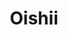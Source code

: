 ---
layout: place
title: "Oishii"
permalink: /texas/houston/oishii.html
stateAbbr: TX
stateName: Texas
cityName: Houston
seo:
  name: "Oishii"
  type: Restaurant
  links: https://order.mealkeyway.com/customer/release/index?mid=5565326d346a364a46414451364158755769334a4e413d3d
description: "Oishii serves delicious sushi in Houston, Texas. Try fresh Japanese dishes for a great dining experience. "
place_id: ChIJN2_piwLBQIYR2r11O3MY79Q
photos:
  - name: >-
      places/ChIJN2_piwLBQIYR2r11O3MY79Q/photos/AeeoHcKaRkePYlgi7TjXOPCki4kivh3jMqnYN0qMy8ACtJK3c53wWWBS4_0k4S4RiNEhjabEz3GsGHAQ17R9IwYRNKW0n2vRhWvBMOj0M9KFKwDC_Ziv5MiYRkQqFiBnrfyDILm0jNSd9LuRXhsyDAu4oJ3GKKiz1gNsGtLl3X7DpSphW0JRDy389q56GsxLXtC-cmjyOMaFbgt8Ww7YXfumm0eYTx5vlweQzALJNGbV2Ghzt3guqGgvXUNTkQIx9lWKYXXIWqlGmzNxIwr8xhw1jzdg5GXhP0BwfdhS6GUQ_ewk-g
    widthPx: 1279
    heightPx: 1504
    authorAttributions:
      - displayName: Oishii
        uri: https://maps.google.com/maps/contrib/104654271436036089698
        photoUri: >-
          https://lh3.googleusercontent.com/a/ACg8ocI0SoBKrXa3Tj0o94vUtt_UuuvFwnulS4tzOlnii14iTHvJkA=s100-p-k-no-mo
    flagContentUri: >-
      https://www.google.com/local/imagery/report/?cb_client=maps_api_places.places_api&image_key=!1e10!2sAF1QipMyqe6oFhT3aprWdXrUl9-4oNSF3aW8SP8jzVaH&hl=en-US
    googleMapsUri: >-
      https://www.google.com/maps/place//data=!3m4!1e2!3m2!1sAF1QipMyqe6oFhT3aprWdXrUl9-4oNSF3aW8SP8jzVaH!2e10!4m2!3m1!1s0x8640c1028be96f37:0xd4ef18733b75bdda
  - name: >-
      places/ChIJN2_piwLBQIYR2r11O3MY79Q/photos/AeeoHcJTso5KjXsRWUcDLZJSf-Brgm3zghp4tPLi33Om42q30C9jgXea3mrGH8mLm47Z2jZ4oJsfsVDTAZ2w0USBvdFNxVaKRRTIpwbW5KWu9kmJADvKu_x4xFM-c0ZjUwOr2SrxAadf1tuOteIwsh9Q9gFVpw9Gm_xo57Gt07WOksfiFl2KiI3c0ol8yIafQ8vQcOtJxrPLmVIrSOoEUhY5r0t40FlQcm_UgqbT9b4EmmaG-466YrmkM1UOf1mqqBQs9rAJu1-f2LKw-16iQrYyFAcqFCK3BYAhmtDEwOWKFfkB5w
    widthPx: 1284
    heightPx: 963
    authorAttributions:
      - displayName: Oishii
        uri: https://maps.google.com/maps/contrib/104654271436036089698
        photoUri: >-
          https://lh3.googleusercontent.com/a/ACg8ocI0SoBKrXa3Tj0o94vUtt_UuuvFwnulS4tzOlnii14iTHvJkA=s100-p-k-no-mo
    flagContentUri: >-
      https://www.google.com/local/imagery/report/?cb_client=maps_api_places.places_api&image_key=!1e10!2sAF1QipP0daraUYto3jiB8Bhytx0UIsKiRt-gAOWYs2_b&hl=en-US
    googleMapsUri: >-
      https://www.google.com/maps/place//data=!3m4!1e2!3m2!1sAF1QipP0daraUYto3jiB8Bhytx0UIsKiRt-gAOWYs2_b!2e10!4m2!3m1!1s0x8640c1028be96f37:0xd4ef18733b75bdda
  - name: >-
      places/ChIJN2_piwLBQIYR2r11O3MY79Q/photos/AeeoHcI9l1UtQWu-I6Nnx6uAlq3bPpKnTS6c6myBR0HmJ-IICKr7vDXdCnpPrU0D_THbr6gQ0-ZVdm-rWNshbwP0wWtRaKyLX-KkMrMWpktTXv4SgxaLzanY7mCJEZoimZHQH6IOzHTJb5NwMT1gWgKY89iydXa4THGIG7mQ68ZCOiNzoVY0qHl_rkPYyEtPGzXqF80n2Q-rd5nR2jYOIX1iZLIT4M2f-nIbMcMw5fI3P-OnKtw3o9ngXIv_YNK7EhdgG6TdNodaHuSAdZvxHU6HTKE8Di44hrwqwojziMcj7ad_H3RWAe3ehcEVGoRvfvG_C2TgVbCKaaIz0kS6zE8JkDX-GnvTG37q3n58rmf1AO6YgjNF02IndeeFrEIgbljaM0e5JxtkSsZrH54IuDWSA7Ez8eWvMlYJYs8_2iqpG6uIKg
    widthPx: 4800
    heightPx: 3600
    authorAttributions:
      - displayName: James Teng
        uri: https://maps.google.com/maps/contrib/114827887723612185080
        photoUri: >-
          https://lh3.googleusercontent.com/a-/ALV-UjUkdeEYQMeY-9_3tTbagjnswNhhE5JmEQG0FRTSndx5M2iU80LU=s100-p-k-no-mo
    flagContentUri: >-
      https://www.google.com/local/imagery/report/?cb_client=maps_api_places.places_api&image_key=!1e10!2sCIHM0ogKEICAgMCwhYfMXQ&hl=en-US
    googleMapsUri: >-
      https://www.google.com/maps/place//data=!3m4!1e2!3m2!1sCIHM0ogKEICAgMCwhYfMXQ!2e10!4m2!3m1!1s0x8640c1028be96f37:0xd4ef18733b75bdda
  - name: >-
      places/ChIJN2_piwLBQIYR2r11O3MY79Q/photos/AeeoHcJ--luu3CWObgsNZVnOL39wF4Pbs4DZ44FIzy0bvtOhdLnrTbnKr2jl6rRTbLfURVLZSwfmS_4FeRCtxyaxEVEwZk6vnFdMw8JTzLffQC1suoEn6BKquAlIvCHtHF8bz-w69nNEPVN2QIdi-6iDjZpc2_yUlCg94HDmscbBy98TtTp8nMMaWJCjmuXBlReDEAUaqSra1XBm3jf81TCJye4m7LoDuL5FnhbkksZOtZ8ursS5ItT3-TuRRES042l9ToRIOlE9V6C26GRhLrcelAZZD38KLOhhrt3ZsPqxgNdRgpd40I27uZn8TZmsDOr9x5vmDZO21RfwRQv7RgayHRHxKWB19Ikut6VNOEzeMaQaq26MtO9dthK3vxdFR6A9fXm6HlQE6JgzfyV72_Gxv7ESdJr2LvS5qZmMov3U8BCcPg
    widthPx: 4032
    heightPx: 3024
    authorAttributions:
      - displayName: Nancy Tran
        uri: https://maps.google.com/maps/contrib/118317916830280237008
        photoUri: >-
          https://lh3.googleusercontent.com/a-/ALV-UjXxW1h8cRsl_5i2in4hJ_-U4tVVNObBXZdzPvA0leLniRGFa5IT=s100-p-k-no-mo
    flagContentUri: >-
      https://www.google.com/local/imagery/report/?cb_client=maps_api_places.places_api&image_key=!1e10!2sCIHM0ogKEICAgICjw86pZg&hl=en-US
    googleMapsUri: >-
      https://www.google.com/maps/place//data=!3m4!1e2!3m2!1sCIHM0ogKEICAgICjw86pZg!2e10!4m2!3m1!1s0x8640c1028be96f37:0xd4ef18733b75bdda
  - name: >-
      places/ChIJN2_piwLBQIYR2r11O3MY79Q/photos/AeeoHcJs3U58s5qQgXh5PEOCCsgDkPQSfaGCGjolEyYBNVwuJvqUJrMMF8gGzibJXysuQSx9vYi6gCqI-O8rTJvMazYamMbzpCVrtQfjS_icxehFpmnNyperdMm3kZi-ryWtZM0eVkzvb4iUac4C0FF73sNxqgIIlntYbE0a_RLluyvgkg6-BPNd73GQSs3UwQb5xbp3WeXoM1AjJEylMTc96CaXF3gbtxueLi_yeJb0RqGc3qQTZMX4VqFE9faeBpjxDjrcHPfe3Jc_PidjmVJcxsgHMXcMxIcjCDB7L1Cckfr_E6wkeOUJd75Ztdrb0E0Dar2pcjtZVRHI7R7fgcYo-dXxDEdsYddIUTBPqNmVgZzyYz1u1CErj-4gbVwk7U4EtlydgJCSANORIillt14zVvqRj3qVbiZv4Ha93rEBKXh2eCDX
    widthPx: 4032
    heightPx: 3024
    authorAttributions:
      - displayName: Annette Goh
        uri: https://maps.google.com/maps/contrib/114506275307748985421
        photoUri: >-
          https://lh3.googleusercontent.com/a/ACg8ocIYSszsC-PS-7GrfmjbV2pJwEdoWtbCQJH0Q3Rg24Vvo4MKRY7Y=s100-p-k-no-mo
    flagContentUri: >-
      https://www.google.com/local/imagery/report/?cb_client=maps_api_places.places_api&image_key=!1e10!2sCIHM0ogKEICAgIDj2LD2uQE&hl=en-US
    googleMapsUri: >-
      https://www.google.com/maps/place//data=!3m4!1e2!3m2!1sCIHM0ogKEICAgIDj2LD2uQE!2e10!4m2!3m1!1s0x8640c1028be96f37:0xd4ef18733b75bdda
  - name: >-
      places/ChIJN2_piwLBQIYR2r11O3MY79Q/photos/AeeoHcITtYFrLmhJTlhyrLHr2zzqi5oBF6KcHysY8IjNDeKPgrdwGLAy_-zcUWNvYEgFHK3gbJ-coYOsEJt_NLT8wE3SAx2E3RodYQS_6hFBla_toQcuiljo63EmQn5IN-CVjsbPcV1TuBCp5hUijR7xmT5AaO4hLW-y4mvhsf7EQZwqPZjws3ZMezXX3mjvhkxLHyAK2yQObF9knX8R9rD7qkJF-hTEM6OPP5FjbcCiNAUr0n5cJ3pyUxFeYZY_0ER0OF1XVsXu5SK9FSqaimfCVOJyfomhIdSfKmAZP1gOV-snSo0GKFxGYIA3NPLUh6VLFiQBRYgZf0rIwVCo1HqsmsoQTkvWoGcGQb_3yiILuKm-jZnbA9wly7ejCzDcPlq1CaeL32ujudFfZgEZYx1a6Ot6bj2E4Dx6qmcGZg7UnmW95869
    widthPx: 4032
    heightPx: 3024
    authorAttributions:
      - displayName: Shyam Prabhu
        uri: https://maps.google.com/maps/contrib/116901132585524400969
        photoUri: >-
          https://lh3.googleusercontent.com/a-/ALV-UjWBo5Fd0DAZlzPfTHUFHjzdC9inrgHLSNeS_lYcJbV8IIt6NN-m=s100-p-k-no-mo
    flagContentUri: >-
      https://www.google.com/local/imagery/report/?cb_client=maps_api_places.places_api&image_key=!1e10!2sCIHM0ogKEICAgIDXieXtwwE&hl=en-US
    googleMapsUri: >-
      https://www.google.com/maps/place//data=!3m4!1e2!3m2!1sCIHM0ogKEICAgIDXieXtwwE!2e10!4m2!3m1!1s0x8640c1028be96f37:0xd4ef18733b75bdda
  - name: >-
      places/ChIJN2_piwLBQIYR2r11O3MY79Q/photos/AeeoHcKdsu1Ft12qu5J3en41MjAfyeI_ECZLMe57NyOyJlzfB3O2nxy1zWRIBHJpZbc3eZV88DDXXNnPubg16hZX3rjLCqN_qMExFTACq_jLzcA4x1jzPVtS_P3iQxf81nOKwKKE4DobkmOfHPqHeGuO8vamY5SXlv3X6bCEzUDlTjg896aXfVxK_MgnPspr07Os4kb7ANu88ir7PfFHrTRSyYSkzN5EJ64FQjFuEeUbUYyn9udEb6m13Q_bGi5kVXa3QhGRkXR6NDlM1hblrWBhCuUxb5G84V37fsKhU-QhIoGqNSwyXk5c-WxfC2EzjmzDgoamXFsvA36NKjDGnA5BGAr-nqS98XcnWfKH-Rhh7vTv7A03c13dQDytADbLE6FMw8EJ-bOPRHt0xS8tiPEONHNFjITslRNinj0HCr64SiwkReRE
    widthPx: 4032
    heightPx: 3024
    authorAttributions:
      - displayName: Nancy Tran
        uri: https://maps.google.com/maps/contrib/118317916830280237008
        photoUri: >-
          https://lh3.googleusercontent.com/a-/ALV-UjXxW1h8cRsl_5i2in4hJ_-U4tVVNObBXZdzPvA0leLniRGFa5IT=s100-p-k-no-mo
    flagContentUri: >-
      https://www.google.com/local/imagery/report/?cb_client=maps_api_places.places_api&image_key=!1e10!2sCIHM0ogKEICAgICjw5yP7wE&hl=en-US
    googleMapsUri: >-
      https://www.google.com/maps/place//data=!3m4!1e2!3m2!1sCIHM0ogKEICAgICjw5yP7wE!2e10!4m2!3m1!1s0x8640c1028be96f37:0xd4ef18733b75bdda
  - name: >-
      places/ChIJN2_piwLBQIYR2r11O3MY79Q/photos/AeeoHcJO1AyS_7Zt6jnygF98CJ6CBdPCSaqJvAR_X7gC4QTzA5_i-gKC9ARzx9J7X9KzXL8fSGrATpLCwXcaMNHrFOS-9T6iO1g31llmtGq1-Y28sFMPheSxH_JY87BmHyTlScgSFcvwAzXBGrm1xfDFTdRj-1axNxktrHXomEIV_ZxmvoE1_8O9rG4gJVUnHDg3w6Nc-WNyJtGf6T5DCDi4fcMKE8bsto6zkTG6AB4efqUN0URXM2_P_dO_YVL_fpB0SQyjC9QkuWDf2zWoQ_vUUyCi10PXQddXmEXkDNmmPZUSmhEiOmLm_iYEdAGyiV15qEgZfzz1fXaVQgSA9QHnOQfBD5dGu2ykBgEr1TzxN2UkS-WPOu-MYTnf_2pyVmlB7O6GeXhvui1b3ZYXIHC7jUwZUql5raQVhF8OpmySnFM
    widthPx: 4032
    heightPx: 3024
    authorAttributions:
      - displayName: Annette Goh
        uri: https://maps.google.com/maps/contrib/114506275307748985421
        photoUri: >-
          https://lh3.googleusercontent.com/a/ACg8ocIYSszsC-PS-7GrfmjbV2pJwEdoWtbCQJH0Q3Rg24Vvo4MKRY7Y=s100-p-k-no-mo
    flagContentUri: >-
      https://www.google.com/local/imagery/report/?cb_client=maps_api_places.places_api&image_key=!1e10!2sCIHM0ogKEICAgMCQzdrLPw&hl=en-US
    googleMapsUri: >-
      https://www.google.com/maps/place//data=!3m4!1e2!3m2!1sCIHM0ogKEICAgMCQzdrLPw!2e10!4m2!3m1!1s0x8640c1028be96f37:0xd4ef18733b75bdda
  - name: >-
      places/ChIJN2_piwLBQIYR2r11O3MY79Q/photos/AeeoHcLcJ7u6lfFf6bcKn_7TWVnfrecG2E05dOrkrkSBziQzIafP8ZNscEDs66SYV0-wCexC-IB8Aqc7voiQYxuYKVZsppwEgC5Sui9P5iCUZvfqYkqSxWh-3TXMb1lrZXC5CiRb8rJW0VUAFoGDrGrf7mQA6PVHUrGWW4F_aGD2kmTKjyFVfEkUpcpjK_jbqzw8cytCB4GMBUVcLjT_nkJfLooLi8LkzNS-NhuRqbOYtmVK5xEwd-oHknVXXAm1hTMMDWKYF_MVpT2S8Nne1I2SnG95Y_BsBLfjBi5u-AKdNTmFPneJohF8uaWfdJ_TlsnM4FxaFZRHiydMPxyhKRIKhJPyGT0IijaUFsCNHysiNqDS3RagBkIr_HWwpRTlLN_KKZm3Q7aqcfSschNpjpx10MtajAuqkH35bL46PHF73G8
    widthPx: 3000
    heightPx: 2592
    authorAttributions:
      - displayName: Van N
        uri: https://maps.google.com/maps/contrib/109516299974259001248
        photoUri: >-
          https://lh3.googleusercontent.com/a-/ALV-UjVig4c8gdn3cGXycb-1eauEvQYSLM03spbeQxcFC9-MsX9cyDhk=s100-p-k-no-mo
    flagContentUri: >-
      https://www.google.com/local/imagery/report/?cb_client=maps_api_places.places_api&image_key=!1e10!2sCIHM0ogKEICAgIC74OeFTA&hl=en-US
    googleMapsUri: >-
      https://www.google.com/maps/place//data=!3m4!1e2!3m2!1sCIHM0ogKEICAgIC74OeFTA!2e10!4m2!3m1!1s0x8640c1028be96f37:0xd4ef18733b75bdda
  - name: >-
      places/ChIJN2_piwLBQIYR2r11O3MY79Q/photos/AeeoHcK_0Z_zroTW7R79uoM7XTAsLpsHSBSK-a3ByNUL6dB0ElS07z0-r6zGOnvRNuCFs8zT0vK9yEYxVZoLm55-eBLzhJqqgwFsq7SA7CVV6cLXHD9LbaswWSF76q2jCM_jr2EgHfBQhddKUbaJHeWcXe4YROgdqTYC9npyqXh_8D8-kYANZyNp9FnJNAR1XQlHf2PMS625cx2YI3lJbk4Xy6Fd3hTLdT3gk2AXr0O_IJ5QMagmOLsyYnDGRZu04yRDL3xLKYHskAQsH6m2-3QbiGysFKub83DbZh3g1hWTftYboF7Sa3GukuZ6XHFSyVf1Ji-S8GAcIV3P1Q6k4uVtC7iA4WTiNOLU5sP7UQMErbkeJ7MjTLXKFfUXfBiT2QM9ZVj-tT4NYDbXJtePltFjPDDil_fQLCL99resoE-MRErFZg
    widthPx: 4080
    heightPx: 3072
    authorAttributions:
      - displayName: Anthony Rivich
        uri: https://maps.google.com/maps/contrib/106646144777457166215
        photoUri: >-
          https://lh3.googleusercontent.com/a-/ALV-UjUI27ZCIJ2C98BYwyvAm9y0Z-tcjWEJaa5NqCEFeBLMWjxYSxs=s100-p-k-no-mo
    flagContentUri: >-
      https://www.google.com/local/imagery/report/?cb_client=maps_api_places.places_api&image_key=!1e10!2sCIHM0ogKEICAgICzh7SISA&hl=en-US
    googleMapsUri: >-
      https://www.google.com/maps/place//data=!3m4!1e2!3m2!1sCIHM0ogKEICAgICzh7SISA!2e10!4m2!3m1!1s0x8640c1028be96f37:0xd4ef18733b75bdda
address: 3764 Richmond Ave., Houston, TX 77046, USA
street: 3764 Richmond Ave.
city: Houston
state: TX
zip: '77046'
country: USA
neighborhood: Greenway / Upper Kirby Area
latitude: '29.733101'
longitude: '-95.436776'
accessibility_options:
  wheelchairAccessibleParking: true
  wheelchairAccessibleEntrance: true
  wheelchairAccessibleSeating: true
business_status: OPERATIONAL
name: Oishii
google_maps_links:
  directionsUri: >-
    https://www.google.com/maps/dir//''/data=!4m7!4m6!1m1!4e2!1m2!1m1!1s0x8640c1028be96f37:0xd4ef18733b75bdda!3e0
  placeUri: https://maps.google.com/?cid=15343509338672446938
  writeAReviewUri: >-
    https://www.google.com/maps/place//data=!4m3!3m2!1s0x8640c1028be96f37:0xd4ef18733b75bdda!12e1
  reviewsUri: >-
    https://www.google.com/maps/place//data=!4m4!3m3!1s0x8640c1028be96f37:0xd4ef18733b75bdda!9m1!1b1
  photosUri: >-
    https://www.google.com/maps/place//data=!4m3!3m2!1s0x8640c1028be96f37:0xd4ef18733b75bdda!10e5
primary_type: Sushi Restaurant
opening_hours:
  regular: null
  current: null
secondary_opening_hours:
  regular:
    weekdayDescriptions: null
    type: null
  current:
    weekdayDescriptions: null
    type: null
phone: (713) 621-8628
price_level: PRICE_LEVEL_INEXPENSIVE
price_range: $10 &ndash; $20
rating: '4.6'
rating_count: 2507
website: >-
  https://order.mealkeyway.com/customer/release/index?mid=5565326d346a364a46414451364158755769334a4e413d3d
reviews: null
parking_options: null
payment_options: null
allow_dogs: null
curbside_pickup: null
delivery: null
dine_in: null
good_for_children: null
good_for_groups: null
good_for_sports: null
live_music: null
menu_for_children: null
outdoor_seating: null
reservable: null
restroom: null
serves_beer: null
serves_breakfast: null
serves_brunch: null
serves_cocktails: null
serves_coffee: null
serves_dinner: null
serves_dessert: null
serves_lunch: null
serves_vegetarian_food: null
serves_wine: null
takeout: null
summary: null

---